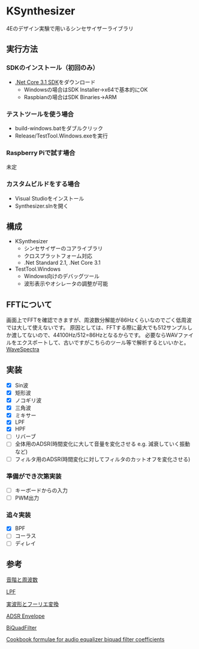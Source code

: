 # KSynthesizer
4Eのデザイン実験で用いるシンセサイザーライブラリ

## 実行方法

### SDKのインストール（初回のみ）
- [.Net Core 3.1 SDK](https://github.com/dotnet/core/blob/master/release-notes/3.1/3.1.2/3.1.2.md)をダウンロード
    - Windowsの場合はSDK Installer->x64で基本的にOK
    - Raspbianの場合はSDK Binaries->ARM

### テストツールを使う場合
- build-windows.batをダブルクリック
- Release/TestTool.Windows.exeを実行

### Raspberry Piで試す場合
未定

### カスタムビルドをする場合
- Visual Studioをインストール
- Synthesizer.slnを開く

## 構成
- KSynthesizer
    - シンセサイザーのコアライブラリ
    - クロスプラットフォーム対応
    - .Net Standard 2.1, .Net Core 3.1
- TestTool.Windows
    - Windows向けのデバッグツール
    - 波形表示やオシレータの調整が可能
    
## FFTについて
画面上でFFTを確認できますが、周波数分解能が86Hzくらいなのでごく低周波では大して使えないです。
原因としては、FFTする際に最大でも512サンプルしか渡してないので、44100Hz/512=86Hzとなるからです。
必要ならWAVファイルをエクスポートして、古いですがこちらのツール等で解析するといいかと。
[WaveSpectra](http://efu.jp.net/soft/ws/ws.html)

## 実装
- [x] Sin波
- [x] 矩形波
- [x] ノコギリ波
- [x] 三角波
- [x] ミキサー
- [x] LPF
- [x] HPF
- [ ] リバーブ
- [ ] 全体用のADSR(時間変化に大して音量を変化させる e.g. 減衰していく振動など)
- [ ] フィルタ用のADSR(時間変化に対してフィルタのカットオフを変化させる)

### 準備ができ次第実装
- [ ] キーボードからの入力
- [ ] PWM出力

### 追々実装
- [x] BPF
- [ ] コーラス
- [ ] ディレイ

## 参考
[音階と周波数](https://tomari.org/main/java/oto.html)

[LPF](https://org-technology.com/posts/low-pass-filter.html)

[実波形とフーリエ変換](http://www.fbs.osaka-u.ac.jp/labs/ishijima/FFT-05.html)

[ADSR Envelope](https://www.wikiaudio.org/adsr-envelope/)

[BiQuadFilter](https://github.com/naudio/NAudio/blob/master/NAudio/Dsp/BiQuadFilter.cs)

[Cookbook formulae for audio equalizer biquad filter coefficients](https://www.w3.org/2011/audio/audio-eq-cookbook.html)
